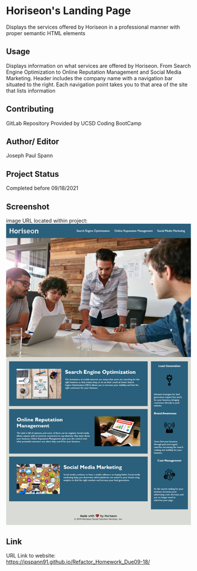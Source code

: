 # Horiseon's Landing Page

Displays the services offered by Horiseon in a professional manner with proper semantic HTML elements 

## Usage

Displays information on what services are offered by Horiseon. From Search Engine Optimization to Online Reputation Management and Social Media Marketing. Header includes the company name with a navigation bar situated to the right. Each navigation point takes you to that area of the site that lists information 

## Contributing

GitLab Repository Provided by UCSD Coding BootCamp

## Author/ Editor

Joseph Paul Spann

## Project Status

Completed before 09/18/2021

## Screenshot
 image URL located within project: ![alt text](./assets/images/final.png)

## Link

URL Link to website: https://jpspann91.github.io/Refactor_Homework_Due09-18/
